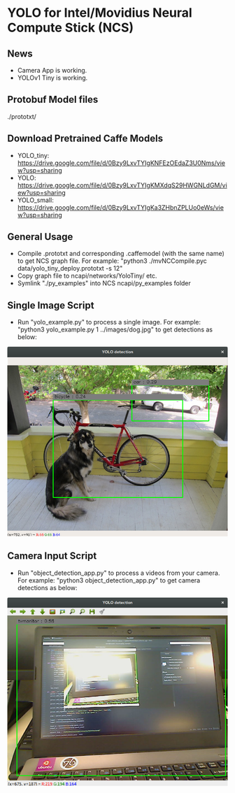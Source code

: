 ﻿# YOLO for Intel/Movidius Neural Compute Stick (NCS)

## News

* Camera App is working.
* YOLOv1 Tiny is working.

## Protobuf Model files

./prototxt/

## Download Pretrained Caffe Models

* YOLO_tiny: https://drive.google.com/file/d/0Bzy9LxvTYIgKNFEzOEdaZ3U0Nms/view?usp=sharing
* YOLO: https://drive.google.com/file/d/0Bzy9LxvTYIgKMXdqS29HWGNLdGM/view?usp=sharing
* YOLO_small: https://drive.google.com/file/d/0Bzy9LxvTYIgKa3ZHbnZPLUo0eWs/view?usp=sharing

## General Usage

* Compile .prototxt and corresponding .caffemodel (with the same name) to get NCS graph file. For example: "python3 ./mvNCCompile.pyc data/yolo_tiny_deploy.prototxt -s 12"
* Copy graph file to ncapi/networks/YoloTiny/ etc.
* Symlink "./py_examples" into NCS ncapi/py_examples folder

## Single Image Script

* Run "yolo_example.py" to process a single image. For example: "python3 yolo_example.py 1 ../images/dog.jpg" to get detections as below:

![](/images/yolo_dog.png)

## Camera Input Script

* Run "object_detection_app.py" to process a videos from your camera. For example: "python3 object_detection_app.py" to get camera detections as below:

![](/images/camera.png)

